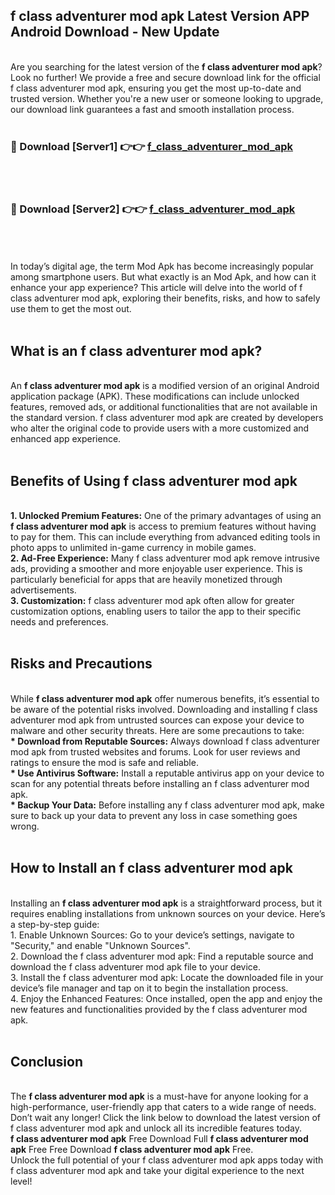 ## f class adventurer mod apk Latest Version APP Android Download - New Update
<br>
Are you searching for the latest version of the <strong>f class adventurer mod apk</strong>? Look no further! We provide a free and secure download link for the official f class adventurer mod apk, ensuring you get the most up-to-date and trusted version. Whether you're a new user or someone looking to upgrade, our download link guarantees a fast and smooth installation process.
<br>
<br>
<h3>🔴 Download [Server1] 👉👉 <a href="https://modyolo.store/f+class+adventurer+mod+apk">f_class_adventurer_mod_apk</a></h3><br>
<br>
<h3>🔴 Download [Server2] 👉👉 <a href="https://modyolo.store/f+class+adventurer+mod+apk">f_class_adventurer_mod_apk</a></h3><br>
<br>
<br>
In today’s digital age, the term Mod Apk has become increasingly popular among smartphone users. But what exactly is an Mod Apk, and how can it enhance your app experience? This article will delve into the world of f class adventurer mod apk, exploring their benefits, risks, and how to safely use them to get the most out.
<br>
<br>
<h2>What is an f class adventurer mod apk?</h2>
<br>
An <strong>f class adventurer mod apk</strong> is a modified version of an original Android application package (APK). These modifications can include unlocked features, removed ads, or additional functionalities that are not available in the standard version. f class adventurer mod apk are created by developers who alter the original code to provide users with a more customized and enhanced app experience.
<br>
<br>
<h2>Benefits of Using f class adventurer mod apk</h2>
<br>
<strong> 1. Unlocked Premium Features:</strong> One of the primary advantages of using an <strong>f class adventurer mod apk</strong> is access to premium features without having to pay for them. This can include everything from advanced editing tools in photo apps to unlimited in-game currency in mobile games.
<br>
<strong> 2. Ad-Free Experience:</strong> Many f class adventurer mod apk remove intrusive ads, providing a smoother and more enjoyable user experience. This is particularly beneficial for apps that are heavily monetized through advertisements.
<br>
<strong> 3. Customization:</strong> f class adventurer mod apk often allow for greater customization options, enabling users to tailor the app to their specific needs and preferences.
<br>
<br>
<h2>Risks and Precautions</h2>
<br>
While <strong>f class adventurer mod apk</strong> offer numerous benefits, it’s essential to be aware of the potential risks involved. Downloading and installing f class adventurer mod apk from untrusted sources can expose your device to malware and other security threats. Here are some precautions to take:
<br>
<strong> * Download from Reputable Sources:</strong> Always download f class adventurer mod apk from trusted websites and forums. Look for user reviews and ratings to ensure the mod is safe and reliable.
<br>
<strong> * Use Antivirus Software:</strong> Install a reputable antivirus app on your device to scan for any potential threats before installing an f class adventurer mod apk.
<br>
<strong> * Backup Your Data:</strong> Before installing any f class adventurer mod apk, make sure to back up your data to prevent any loss in case something goes wrong.
<br>
<br>
<h2>How to Install an f class adventurer mod apk</h2>
<br>
Installing an <strong>f class adventurer mod apk</strong> is a straightforward process, but it requires enabling installations from unknown sources on your device. Here’s a step-by-step guide:
<br>
 1. Enable Unknown Sources: Go to your device’s settings, navigate to "Security," and enable "Unknown Sources".
<br>
 2. Download the f class adventurer mod apk: Find a reputable source and download the f class adventurer mod apk file to your device.
<br>
 3. Install the f class adventurer mod apk: Locate the downloaded file in your device’s file manager and tap on it to begin the installation process.
<br>
 4. Enjoy the Enhanced Features: Once installed, open the app and enjoy the new features and functionalities provided by the f class adventurer mod apk.
<br>
<br>
<h2><strong>Conclusion</strong></h2>
<br>
The <strong>f class adventurer mod apk</strong> is a must-have for anyone looking for a high-performance, user-friendly app that caters to a wide range of needs. Don’t wait any longer! Click the link below to download the latest version of f class adventurer mod apk and unlock all its incredible features today.
<br>
<strong>f class adventurer mod apk</strong> Free Download Full <strong>f class adventurer mod apk</strong> Free Free Download <strong>f class adventurer mod apk</strong> Free.
<br>
Unlock the full potential of your f class adventurer mod apk apps today with f class adventurer mod apk and take your digital experience to the next level!